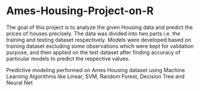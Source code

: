 # Ames-Housing-Project-on-R
The goal of this project is to analyze the given Housing data and predict the prices of houses precisely. The data was divided into two parts i.e. the training and testing dataset respectively. 
Models were developed based on training dataset excluding some observations which were kept for validation purpose, and then applied on the test dataset after finding accuracy of particular models to predict the respective values.

Predictive modeling performed on Ames Housing dataset using Machine Learning Algorithms like Linear, SVM, Random Forest, Decision Tree and Neural Net
